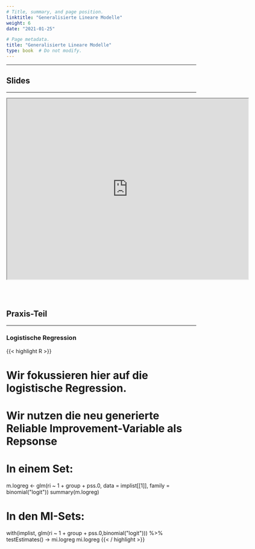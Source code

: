 ```yaml
---
# Title, summary, and page position.
linktitle: "Generalisierte Lineare Modelle"
weight: 6
date: "2021-01-25"

# Page metadata.
title: "Generalisierte Lineare Modelle"
type: book  # Do not modify.
---
```


<style>
code{
  color: #2a7792;
}
.hljs{
  font-size: 14px
}



</style>

---

## Slides

---

<iframe src="https://drive.google.com/file/d/117bRqbY9wjSy8M7jakcYDjBxtYTMldmF/preview" width="640" height="480" allow="autoplay"></iframe>


<br></br>

## Praxis-Teil

---


### Logistische Regression

{{< highlight R >}}
# Wir fokussieren hier auf die logistische Regression.
# Wir nutzen die neu generierte Reliable Improvement-Variable als Repsonse

# In einem Set:
m.logreg <- glm(ri ~ 1 + group + pss.0, data = implist[[1]],
                family = binomial("logit"))
summary(m.logreg)


# In den MI-Sets:
with(implist, glm(ri ~ 1 + group + pss.0,binomial("logit"))) %>%
  testEstimates() -> mi.logreg
mi.logreg
{{< / highlight >}}

